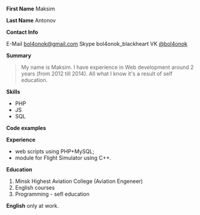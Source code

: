 **First Name** Maksim

**Last Name** Antonov

**Contact Info**


E-Mail bol4onok@gmail.com
Skype bol4onok_blackheart
VK [@bol4onok](https://vk.com/bol4onok)

**Summary**
> My name is Maksim. I have experience in Web development around 2 years (from 2012 till 2014). All what I know it's a result of self education. 

**Skills**
* PHP
* JS
* SQL

**Code examples**

**Experience**
* web scripts using PHP+MySQL;
* module for Flight Simulator using C++.

**Education**
1. Minsk Highest Aviation College (Aviation Engeneer)
2. English courses
3. Programming - sefl education

**English** only at work.
